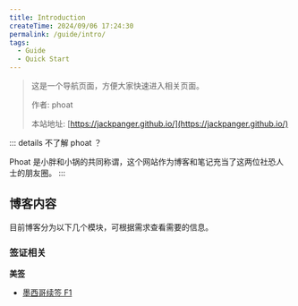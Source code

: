 ```yaml
---
title: Introduction
createTime: 2024/09/06 17:24:30
permalink: /guide/intro/
tags:
  - Guide
  - Quick Start
---
```


> 这是一个导航页面，方便大家快速进入相关页面。
>
> 作者: phoat
>
> 本站地址: [https://jackpanger.github.io/](https://jackpanger.github.io/)

::: details 不了解 phoat ？

Phoat 是小胖和小锅的共同称谓，这个网站作为博客和笔记充当了这两位社恐人士的朋友圈。
:::

## 博客内容

目前博客分为以下几个模块，可根据需求查看需要的信息。

### 签证相关

**美签**

- [墨西哥续签 F1](./visa/usvisa/mexico.md)

<!--  [威联通 nas](./nas.md)

[小红书相关](red_book.md) -->
